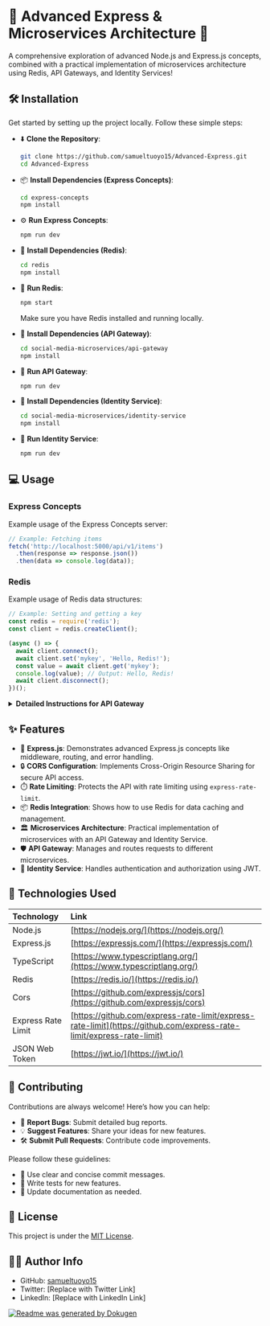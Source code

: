 # 🚀 Advanced Express & Microservices Architecture 🚀

A comprehensive exploration of advanced Node.js and Express.js concepts, combined with a practical implementation of microservices architecture using Redis, API Gateways, and Identity Services! 

## 🛠️ Installation

Get started by setting up the project locally. Follow these simple steps:

- ⬇️ **Clone the Repository**:

  ```bash
  git clone https://github.com/samueltuoyo15/Advanced-Express.git
  cd Advanced-Express
  ```

- 📦 **Install Dependencies (Express Concepts)**:

  ```bash
  cd express-concepts
  npm install
  ```

- ⚙️ **Run Express Concepts**:

  ```bash
  npm run dev
  ```

- 📡 **Install Dependencies (Redis)**:

  ```bash
  cd redis
  npm install
  ```

- 🚀 **Run Redis**:

  ```bash
  npm start
  ```
  Make sure you have Redis installed and running locally.

- 🔑 **Install Dependencies (API Gateway)**:

  ```bash
  cd social-media-microservices/api-gateway
  npm install
  ```

- 🚪 **Run API Gateway**:

  ```bash
  npm run dev
  ```

- 👤 **Install Dependencies (Identity Service)**:

  ```bash
  cd social-media-microservices/identity-service
  npm install
  ```

- 🔐 **Run Identity Service**:

  ```bash
  npm run dev
  ```

## 💻 Usage

### Express Concepts

Example usage of the Express Concepts server:

```javascript
// Example: Fetching items
fetch('http://localhost:5000/api/v1/items')
  .then(response => response.json())
  .then(data => console.log(data));
```

### Redis

Example usage of Redis data structures:

```javascript
// Example: Setting and getting a key
const redis = require('redis');
const client = redis.createClient();

(async () => {
  await client.connect();
  await client.set('mykey', 'Hello, Redis!');
  const value = await client.get('mykey');
  console.log(value); // Output: Hello, Redis!
  await client.disconnect();
})();
```

<details>
<summary><b>Detailed Instructions for API Gateway</b></summary>

1.  **Configure Environment Variables**: Ensure your `.env` file contains the necessary configurations for each microservice.
2.  **Start Services**: Run each microservice separately using `npm run dev` in their respective directories.
3.  **Access Endpoints**: Use the API Gateway to access the microservices.

</details>

## ✨ Features

- 🚀 **Express.js**: Demonstrates advanced Express.js concepts like middleware, routing, and error handling.
- 🔒 **CORS Configuration**: Implements Cross-Origin Resource Sharing for secure API access.
- ⏱️ **Rate Limiting**: Protects the API with rate limiting using `express-rate-limit`.
- 📦 **Redis Integration**: Shows how to use Redis for data caching and management.
- 🏛️ **Microservices Architecture**: Practical implementation of microservices with an API Gateway and Identity Service.
- 🛡️ **API Gateway**: Manages and routes requests to different microservices.
- 🔑 **Identity Service**: Handles authentication and authorization using JWT.

## 🧰 Technologies Used

| Technology        | Link                                                                |
| :---------------- | :------------------------------------------------------------------ |
| Node.js           | [https://nodejs.org/](https://nodejs.org/)                         |
| Express.js        | [https://expressjs.com/](https://expressjs.com/)                   |
| TypeScript        | [https://www.typescriptlang.org/](https://www.typescriptlang.org/) |
| Redis             | [https://redis.io/](https://redis.io/)                             |
| Cors              | [https://github.com/expressjs/cors](https://github.com/expressjs/cors) |
| Express Rate Limit| [https://github.com/express-rate-limit/express-rate-limit](https://github.com/express-rate-limit/express-rate-limit) |
| JSON Web Token    | [https://jwt.io/](https://jwt.io/)                                 |

## 🤝 Contributing

Contributions are always welcome! Here’s how you can help:

- 🐛 **Report Bugs**: Submit detailed bug reports.
- 💡 **Suggest Features**: Share your ideas for new features.
- 🛠️ **Submit Pull Requests**: Contribute code improvements.

Please follow these guidelines:

- 📝 Use clear and concise commit messages.
- 🧪 Write tests for new features.
- 📖 Update documentation as needed.

## 📜 License

This project is under the [MIT License](https://opensource.org/license/mit/).

## 👨‍💻 Author Info

- GitHub: [samueltuoyo15](https://github.com/samueltuoyo15)
- Twitter: [Replace with Twitter Link]
- LinkedIn: [Replace with LinkedIn Link]

[![Readme was generated by Dokugen](https://img.shields.io/badge/Readme%20was%20generated%20by-Dokugen-brightgreen)](https://www.npmjs.com/package/dokugen)
